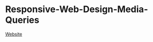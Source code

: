 # Responsive-Web-Design-Media-Queries
[Website](https://meursmireille.github.io/Responsive-Web-design/)
